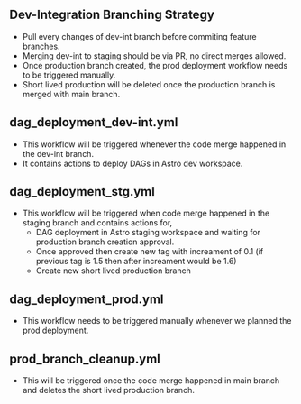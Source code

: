 ## Dev-Integration Branching Strategy
- Pull every changes of dev-int branch before commiting feature branches.
- Merging dev-int to staging should be via PR, no direct merges allowed.
- Once production branch created, the prod deployment workflow needs to be triggered manually.
- Short lived production will be deleted once the production branch is merged with main branch.

## dag_deployment_dev-int.yml
- This workflow will be triggered whenever the code merge happened in the dev-int branch.
- It contains actions to deploy DAGs in Astro dev workspace.

## dag_deployment_stg.yml
- This workflow will be triggered when code merge happened in the staging branch and contains actions for,
    - DAG deployment in Astro staging workspace and waiting for production branch creation approval.
    - Once approved then create new tag with increament of 0.1 (if previous tag is 1.5 then after increament would be 1.6)
    - Create new short lived production branch

## dag_deployment_prod.yml
- This workflow needs to be triggered manually whenever we planned the prod deployment.

## prod_branch_cleanup.yml
- This will be triggered once the code merge happened in main branch and deletes the short lived production branch.
